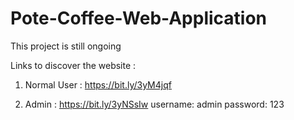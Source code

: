 # Pote-Coffee-Web-Application
This project is still ongoing


Links to discover the website :

1) Normal User : https://bit.ly/3yM4jqf

2) Admin : https://bit.ly/3yNSsIw
   username: admin
   password: 123

